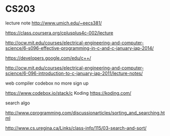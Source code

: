 # CS203
lecture note
http://www.umich.edu/~eecs381/


https://class.coursera.org/cplusplus4c-002/lecture

http://ocw.mit.edu/courses/electrical-engineering-and-computer-science/6-s096-effective-programming-in-c-and-c-january-iap-2014/

https://developers.google.com/edu/c++/

http://ocw.mit.edu/courses/electrical-engineering-and-computer-science/6-096-introduction-to-c-january-iap-2011/lecture-notes/

web compiler
codebox no more sign up

https://www.codebox.io/stack/c
Koding 
https://koding.com/





search algo

http://www.cprogramming.com/discussionarticles/sorting_and_searching.html

http://www.cs.uregina.ca/Links/class-info/115/03-search-and-sort/
